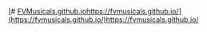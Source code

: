 [# [FVMusicals.github.io](https://fvmusicals.github.io/)https://fvmusicals.github.io/](https://fvmusicals.github.io/)https://fvmusicals.github.io/
